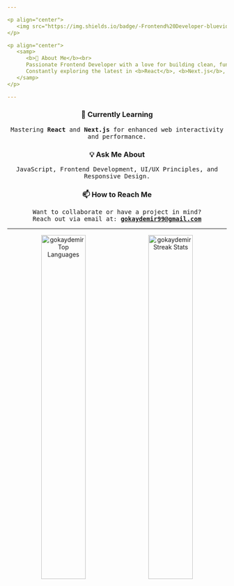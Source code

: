 ```yaml
---

<p align="center">
   <img src="https://img.shields.io/badge/-Frontend%20Developer-blueviolet?style=for-the-badge" alt="Frontend Developer Badge"/>
</p>

<p align="center">
   <samp>
      <b>🌟 About Me</b><br>
      Passionate Frontend Developer with a love for building clean, functional, and visually appealing web applications.<br>
      Constantly exploring the latest in <b>React</b>, <b>Next.js</b>, and <b>UI/UX design</b>.
   </samp>
</p>

---
```


<h3 align="center">🌱 Currently Learning</h3>
<p align="center">
   <samp>Mastering <b>React</b> and <b>Next.js</b> for enhanced web interactivity and performance.</samp>
</p>

<h3 align="center">💡 Ask Me About</h3>
<p align="center">
   <samp>JavaScript, Frontend Development, UI/UX Principles, and Responsive Design.</samp>
</p>

<h3 align="center">📫 How to Reach Me</h3>
<p align="center">
   <samp>
      Want to collaborate or have a project in mind? <br>
      Reach out via email at: <a href="mailto:gokaydemir99@gmail.com"><b>gokaydemir99@gmail.com</b></a>
   </samp>
</p>

---

<p align="center">
   <img src="https://github-readme-stats.vercel.app/api/top-langs?username=gokaydemir&show_icons=true&locale=en&layout=compact" alt="gokaydemir Top Languages" width="45%"/>
   &nbsp;&nbsp;&nbsp;
   <img src="https://github-readme-streak-stats.herokuapp.com/?user=gokaydemir&" alt="gokaydemir Streak Stats" width="45%"/>
</p>
